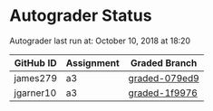 # Autograder Status
Autograder last run at: October 10, 2018 at 18:20

| GitHub ID | Assignment | Graded Branch |
|-----------|------------|---------------|
| james279 | a3 | [graded-079ed9](https://github.com/Fall2018COMP401-001/a3-james279/tree/graded-079ed9) | 
| jgarner10 | a3 | [graded-1f9976](https://github.com/Fall2018COMP401-001/a3-jgarner10/tree/graded-1f9976) | 
